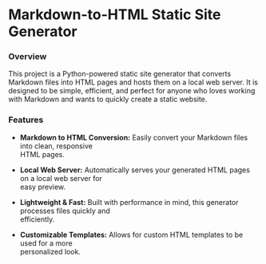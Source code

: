 # Markdown-to-HTML Static Site Generator


### Overview

This project is a Python-powered static site generator that converts Markdown files into HTML pages and hosts them on a local web server. It is designed to be simple, efficient, and perfect for anyone who loves working with Markdown and wants to quickly create a static website.

### Features

- **Markdown to HTML Conversion:** Easily convert your Markdown files into clean, responsive  
  HTML pages.

- **Local Web Server:** Automatically serves your generated HTML pages on a local web server for  
  easy preview.

- **Lightweight & Fast:** Built with performance in mind, this generator processes files quickly and  
  efficiently.

- **Customizable Templates:** Allows for custom HTML templates to be used for a more  
  personalized look.